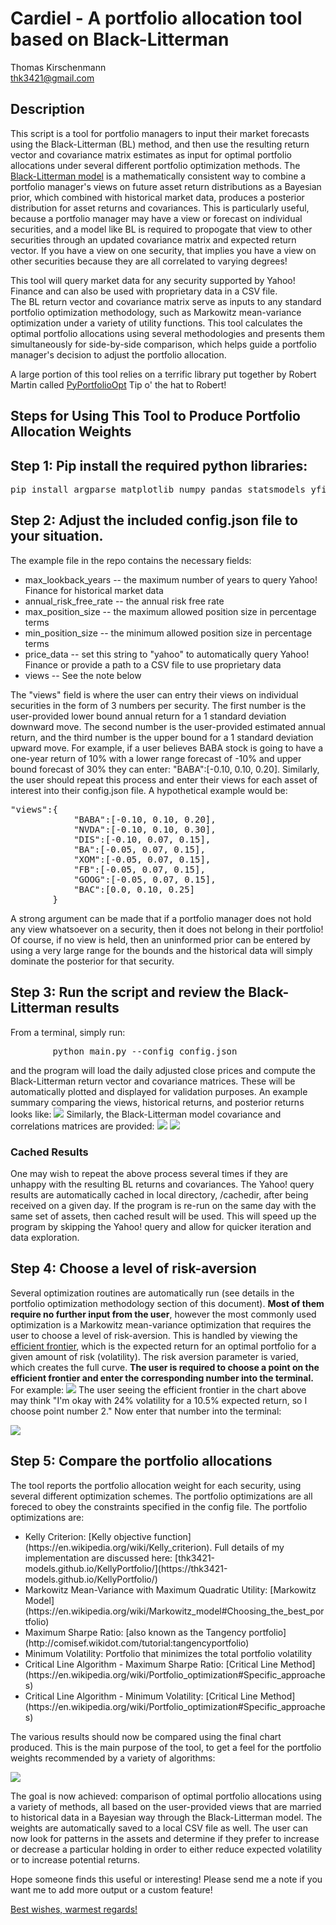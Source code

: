 # Cardiel - A portfolio allocation tool based on Black-Litterman
Thomas Kirschenmann  
thk3421@gmail.com

## Description
This script is a tool for portfolio managers to input their market forecasts using the Black-Litterman (BL) method, and then use the resulting return vector and covariance matrix estimates as input for optimal portfolio allocations under several different portfolio optimization methods.  The [Black-Litterman model](https://en.wikipedia.org/wiki/Black%E2%80%93Litterman_model) is a mathematically consistent way to combine a portfolio manager's views on future asset return distributions as a Bayesian prior, which combined with historical market data, produces a posterior distribution for asset returns and covariances.  This is particularly useful, because a portfolio manager may have a view or forecast on individual securities, and a model like BL is required to propogate that view to other securities through an updated covariance matrix and expected return vector. If you have a view on one security, that implies you have a view on other securities because they are all correlated to varying degrees!

This tool will query market data for any security supported by Yahoo! Finance and can also be used with proprietary data in a CSV file.  
The BL return vector and covariance matrix serve as inputs to any standard portfolio optimization methodology, such as Markowitz mean-variance optimization under a variety of utility functions.  This tool calculates the optimal portfolio allocations using several methodologies and presents them simultaneously for side-by-side comparison, which helps guide a portfolio manager's decision to adjust the portfolio allocation.

A large portion of this tool relies on a terrific library put together by Robert Martin called [PyPortfolioOpt](https://pyportfolioopt.readthedocs.io/en/latest/index.html) Tip o' the hat to Robert!

## Steps for Using This Tool to Produce Portfolio Allocation Weights 
## Step 1: Pip install the required python libraries:
<pre>
pip install argparse matplotlib numpy pandas statsmodels yfinance cvxopt joblib pypfopt
</pre>

## Step 2: Adjust the included config.json file to your situation.  
The example file in the repo contains the necessary fields:  
<ul>
        <li> max_lookback_years    -- the maximum number of years to query Yahoo! Finance for historical market data </li>
        <li> annual_risk_free_rate -- the annual risk free rate </li>
        <li> max_position_size     -- the maximum allowed position size in percentage terms </li>
        <li> min_position_size     -- the minimum allowed position size in percentage terms </li>
        <li> price_data            -- set this string to "yahoo" to automatically query Yahoo! Finance or provide a path to a CSV file to use proprietary data </li>
        <li> views                 -- See the note below
</ul>
The "views" field is where the user can entry their views on individual securities in the form of 3 numbers per security.  The first number is the user-provided lower bound annual return for a 1 standard deviation downward move.  The second number is the user-provided estimated annual return, and the third number is the upper bound for a 1 standard deviation upward move.  For example, if a user believes BABA stock is going to have a one-year return of 10% with a lower range forecast of -10% and upper bound forecast of 30% they can enter: "BABA":[-0.10, 0.10, 0.20]. Similarly, the user should repeat this process and enter their views for each asset of interest into their config.json file. A hypothetical example would be: 
<pre>
"views":{
            "BABA":[-0.10, 0.10, 0.20],
            "NVDA":[-0.10, 0.10, 0.30],
            "DIS":[-0.10, 0.07, 0.15],
            "BA":[-0.05, 0.07, 0.15],
            "XOM":[-0.05, 0.07, 0.15],
            "FB":[-0.05, 0.07, 0.15],
            "GOOG":[-0.05, 0.07, 0.15],
            "BAC":[0.0, 0.10, 0.25] 
        }
</pre>
A strong argument can be made that if a portfolio manager does not hold any view whatsoever on a security, then it does not belong in their portfolio!  Of course, if no view is held, then an uninformed prior can be entered by using a very large range for the bounds and the historical data will simply dominate the posterior for that security.

## Step 3: Run the script and review the Black-Litterman results
From a terminal, simply run: 
<pre>
        python main.py --config config.json
</pre>
and the program will load the daily adjusted close prices and compute the Black-Litterman return vector and covariance matrices.  These will be automatically plotted and displayed for validation purposes.  An example summary comparing the views, historical returns, and posterior returns looks like:
![](/example_images/BL_returns.png)
Similarly, the Black-Litterman model covariance and correlations matrices are provided:
![](/example_images/BL_Cov.png)
![](/example_images/BL_corr.png)

### Cached Results ###
One may wish to repeat the above process several times if they are unhappy with the resulting BL returns and covariances.  The Yahoo! query results are automatically cached in local directory, /cachedir, after being received on a given day.  If the program is re-run on the same day with the same set of assets, then cached result will be used.  This will speed up the program by skipping the Yahoo! query and allow for quicker iteration and data exploration.

## Step 4:  Choose a level of risk-aversion
Several optimization routines are automatically run (see details in the portfolio optimization methodology section of this document).  **Most of them require no further input from the user**, however the most commonly used optimization is a Markowitz mean-variance optimization  that requires the user to choose a level of risk-aversion.   This is handled by viewing the [efficient frontier](https://en.wikipedia.org/wiki/Efficient_frontier), which is the expected return for an optimal portfolio for a given amount of risk (volatility). The risk aversion parameter is varied, which creates the full curve.  **The user is required to choose a point on the efficient frontier and enter the corresponding number into the terminal.**  
For example:
![](/example_images/EF_max_quad_util.png)
The user seeing the efficient frontier in the chart above may think "I'm okay with 24% volatility for a 10.5% expected return, so I choose point number 2." Now enter that number into the terminal:

![](/example_images/choose_pt.png)

## Step 5: Compare the portfolio allocations
The tool reports the portfolio allocation weight for each security, using several different optimization schemes.  The portfolio optimizations are all foreced to obey the constraints specified in the config file.  The portfolio optimizations are:
<ul>
        <li> Kelly Criterion: [Kelly objective function](https://en.wikipedia.org/wiki/Kelly_criterion).  Full details of my implementation are discussed here: [thk3421-models.github.io/KellyPortfolio/](https://thk3421-models.github.io/KellyPortfolio/) </li>
        <li> Markowitz Mean-Variance with Maximum Quadratic Utility:  [Markowitz Model](https://en.wikipedia.org/wiki/Markowitz_model#Choosing_the_best_portfolio) </li>
        <li> Maximum Sharpe Ratio: [also known as the Tangency portfolio](http://comisef.wikidot.com/tutorial:tangencyportfolio) </li>
        <li> Minimum Volatility: Portfolio that minimizes the total portfolio volatility </li>
        <li> Critical Line Algorithm - Maximum Sharpe Ratio: [Critical Line Method](https://en.wikipedia.org/wiki/Portfolio_optimization#Specific_approaches) </li>
        <li> Critical Line Algorithm - Minimum Volatility: [Critical Line Method](https://en.wikipedia.org/wiki/Portfolio_optimization#Specific_approaches) </li>
</ul>
The various results should now be compared using the final chart produced.  This is the main purpose of the tool, to get a feel for the portfolio weights recommended by a variety of algorithms:

![](/example_images/Portfolio_Weights.png)

The goal is now achieved: comparison of optimal portfolio allocations using a variety of methods, all based on the user-provided views that are married to historical data in a Bayesian way through the Black-Litterman model.  The weights are automatically saved to a local CSV file as well.  The user can now look for patterns in the assets and determine if they prefer to increase or decrease a particular holding in order to either reduce expected volatility or to increase potential returns.  

Hope someone finds this useful or interesting! Please send me a note if you want me to add more output or a custom feature! 

[Best wishes, warmest regards!](/example_images/john_cardiel.png)


